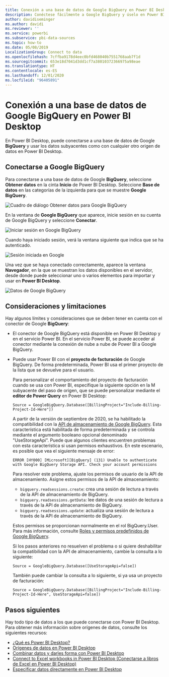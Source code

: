 ```yaml
---
title: Conexión a una base de datos de Google BigQuery en Power BI Desktop
description: Conéctese fácilmente a Google BigQuery y úselo en Power BI Desktop
author: davidiseminger
ms.author: davidi
ms.reviewer: ''
ms.service: powerbi
ms.subservice: pbi-data-sources
ms.topic: how-to
ms.date: 05/08/2019
LocalizationGroup: Connect to data
ms.openlocfilehash: 7cffba9178d4eec0bfd468040b7551768aab7f1d
ms.sourcegitcommit: 653e18d7041d3dd1cf7a38010372366975a98eae
ms.translationtype: HT
ms.contentlocale: es-ES
ms.lasthandoff: 12/01/2020
ms.locfileid: "96405891"
---
```

# <a name="connect-to-a-google-bigquery-database-in-power-bi-desktop"></a>Conexión a una base de datos de Google BigQuery en Power BI Desktop
En Power BI Desktop, puede conectarse a una base de datos de Google **BigQuery** y usar los datos subyacentes como con cualquier otro origen de datos en Power BI Desktop.

## <a name="connect-to-google-bigquery"></a>Conectarse a Google BigQuery
Para conectarse a una base de datos de Google **BigQuery**, seleccione **Obtener datos** en la cinta **Inicio** de Power BI Desktop. Seleccione **Base de datos** en las categorías de la izquierda para que se muestre **Google BigQuery**.

![Cuadro de diálogo Obtener datos para Google BigQuery](media/desktop-connect-bigquery/connect_bigquery_01.png)

En la ventana de **Google BigQuery** que aparece, inicie sesión en su cuenta de Google BigQuery y seleccione **Conectar**.

![Iniciar sesión en Google BigQuery](media/desktop-connect-bigquery/connect_bigquery_02.png)

Cuando haya iniciado sesión, verá la ventana siguiente que indica que se ha autenticado. 

![Sesión iniciada en Google](media/desktop-connect-bigquery/connect_bigquery_02b.png)

Una vez que se haya conectado correctamente, aparece la ventana **Navegador**, en la que se muestran los datos disponibles en el servidor, desde donde puede seleccionar uno o varios elementos para importar y usar en **Power BI Desktop**.

![Datos de Google BigQuery](media/desktop-connect-bigquery/connect_bigquery_03.png)

## <a name="considerations-and-limitations"></a>Consideraciones y limitaciones
Hay algunos límites y consideraciones que se deben tener en cuenta con el conector de Google **BigQuery**:

* El conector de Google BigQuery está disponible en Power BI Desktop y en el servicio Power BI. En el servicio Power BI, se puede acceder al conector mediante la conexión de nube a nube de Power BI a Google BigQuery.

* Puede usar Power BI con el **proyecto de facturación** de Google BigQuery. De forma predeterminada, Power BI usa el primer proyecto de la lista que se devuelve para el usuario. 

  Para personalizar el comportamiento del proyecto de facturación cuando se usa con Power BI, especifique la siguiente opción en la M subyacente del paso de origen, que se puede personalizar mediante el **editor de Power Query** en Power BI Desktop:

  ```
  Source = GoogleBigQuery.Database([BillingProject="Include-Billing-Project-Id-Here"])
  ```

  A partir de la versión de septiembre de 2020, se ha habilitado la compatibilidad con la [API de almacenamiento de Google BigQuery](https://cloud.google.com/bigquery/docs/reference/storage). Esta característica está habilitada de forma predeterminada y se controla mediante el argumento booleano opcional denominado "UseStorageApi". Puede que algunos clientes encuentren problemas con esta característica si usan permisos exhaustivos. En este escenario, es posible que vea el siguiente mensaje de error:

  `ERROR [HY000] [Microsoft][BigQuery] (131) Unable to authenticate with Google BigQuery Storage API. Check your account permissions`

  Para resolver este problema, ajuste los permisos de usuario de la API de almacenamiento. Asigne estos permisos de la API de almacenamiento:

  - `bigquery.readsessions.create`: crea una sesión de lectura a través de la API de almacenamiento de BigQuery.
  - `bigquery.readsessions.getData`: lee datos de una sesión de lectura a través de la API de almacenamiento de BigQuery.
  - `bigquery.readsessions.update`: actualiza una sesión de lectura a través de la API de almacenamiento de BigQuery.

  Estos permisos se proporcionan normalmente en el rol BigQuery.User. Para más información, consulte [Roles y permisos predefinidos de Google BigQuery](https://cloud.google.com/bigquery/docs/access-control).
  
  Si los pasos anteriores no resuelven el problema o si quiere deshabilitar la compatibilidad con la API de almacenamiento, cambie la consulta a lo siguiente:
  ```
  Source = GoogleBigQuery.Database([UseStorageApi=false])
  ```
  También puede cambiar la consulta a lo siguiente, si ya usa un proyecto de facturación:
  ```
  Source = GoogleBigQuery.Database([BillingProject="Include-Billing-Project-Id-Here", UseStorageApi=false])
  ```

## <a name="next-steps"></a>Pasos siguientes
Hay todo tipo de datos a los que puede conectarse con Power BI Desktop. Para obtener más información sobre orígenes de datos, consulte los siguientes recursos:

* [¿Qué es Power BI Desktop?](../fundamentals/desktop-what-is-desktop.md)
* [Orígenes de datos en Power BI Desktop](desktop-data-sources.md)
* [Combinar datos y darles forma con Power BI Desktop](desktop-shape-and-combine-data.md)
* [Connect to Excel workbooks in Power BI Desktop (Conectarse a libros de Excel en Power BI Desktop)](desktop-connect-excel.md)   
* [Especificar datos directamente en Power BI Desktop](desktop-enter-data-directly-into-desktop.md)   
